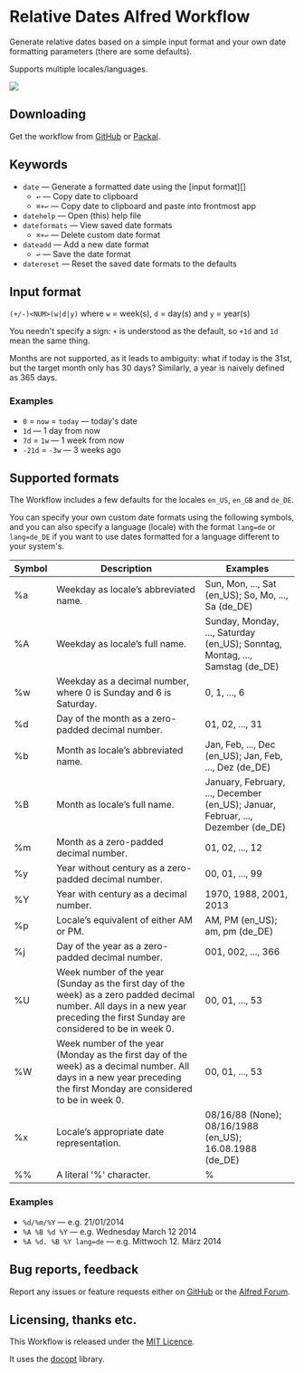 # Relative Dates Alfred Workflow #

Generate relative dates based on a simple input format and your own date formatting parameters (there are some defaults).

Supports multiple locales/languages.

![](https://github.com/deanishe/alfred-relative-dates/raw/master/demo.gif "")

## Downloading ##

Get the workflow from [GitHub](https://github.com/deanishe/alfred-relative-dates/raw/master/Relative%20Dates.alfredworkflow) or [Packal](http://www.packal.org/workflow/relative-dates).

## Keywords ##

- `date` — Generate a formatted date using the [input format][]
	+ `↩` — Copy date to clipboard
	+ `⌘+↩` — Copy date to clipboard and paste into frontmost app
- `datehelp` — Open (this) help file
- `dateformats` — View saved date formats
	+ `⌘+↩` — Delete custom date format
- `dateadd` — Add a new date format
	+ `↩` — Save the date format
- `datereset` — Reset the saved date formats to the defaults


## Input format ##

`(+/-)<NUM>(w|d|y)` where `w` = week(s), `d` = day(s) and `y` = year(s)

You needn't specify a sign: `+` is understood as the default, so `+1d` and `1d` mean the same thing.

Months are not supported, as it leads to ambiguity: what if today is the 31st, but the target month only has 30 days? Similarly, a year is naively defined as 365 days.

### Examples ###

- `0` = `now` = `today` — today's date
- `1d` — 1 day from now
- `7d` = `1w` — 1 week from now
- `-21d` = `-3w` — 3 weeks ago


## Supported formats ##

The Workflow includes a few defaults for the locales `en_US`, `en_GB` and `de_DE`.

You can specify your own custom date formats using the following symbols, and you can also specify a language (locale) with the format `lang=de` or `lang=de_DE` if you want to use dates formatted for a language different to your system's.

| Symbol |                                                                                   Description                                                                                    |                                     Examples                                     |
|--------|----------------------------------------------------------------------------------------------------------------------------------------------------------------------------------|----------------------------------------------------------------------------------|
| %a     | Weekday as locale’s abbreviated name.                                                                                                                                            | Sun, Mon, ..., Sat (en_US); So, Mo, ..., Sa (de_DE)                              |
| %A     | Weekday as locale’s full name.                                                                                                                                                   | Sunday, Monday, ..., Saturday (en_US); Sonntag, Montag, ..., Samstag (de_DE)     |
| %w     | Weekday as a decimal number, where 0 is Sunday and 6 is Saturday.                                                                                                                | 0, 1, ..., 6                                                                     |
| %d     | Day of the month as a zero-padded decimal number.                                                                                                                                | 01, 02, ..., 31                                                                  |
| %b     | Month as locale’s abbreviated name.                                                                                                                                              | Jan, Feb, ..., Dec (en_US); Jan, Feb, ..., Dez (de_DE)                           |
| %B     | Month as locale’s full name.                                                                                                                                                     | January, February, ..., December (en_US); Januar, Februar, ..., Dezember (de_DE) |
| %m     | Month as a zero-padded decimal number.                                                                                                                                           | 01, 02, ..., 12                                                                  |
| %y     | Year without century as a zero-padded decimal number.                                                                                                                            | 00, 01, ..., 99                                                                  |
| %Y     | Year with century as a decimal number.                                                                                                                                           | 1970, 1988, 2001, 2013                                                           |
| %p     | Locale’s equivalent of either AM or PM.                                                                                                                                          | AM, PM (en_US); am, pm (de_DE)                                                   |
| %j     | Day of the year as a zero-padded decimal number.                                                                                                                                 | 001, 002, ..., 366                                                               |
| %U     | Week number of the year (Sunday as the first day of the week) as a zero padded decimal number. All days in a new year preceding the first Sunday are considered to be in week 0. | 00, 01, ..., 53                                                                  |
| %W     | Week number of the year (Monday as the first day of the week) as a decimal number. All days in a new year preceding the first Monday are considered to be in week 0.             | 00, 01, ..., 53                                                                  |
| %x     | Locale’s appropriate date representation.                                                                                                                                        | 08/16/88 (None); 08/16/1988 (en_US); 16.08.1988 (de_DE)                          |
| %%     | A literal '%' character.                                                                                                                                                         | %                                                                                |


### Examples ###

- `%d/%m/%Y` — e.g. 21/01/2014
- `%A %B %d %Y` — e.g. Wednesday March 12 2014
- `%A %d. %B %Y lang=de` — e.g. Mittwoch 12. März 2014


## Bug reports, feedback ##

Report any issues or feature requests either on [GitHub](https://github.com/deanishe/alfred-relative-dates/issues) or the [Alfred Forum](http://www.alfredforum.com/topic/4056-relative-dates/).

## Licensing, thanks etc. ##

This Workflow is released under the [MIT Licence](http://opensource.org/licenses/MIT).

It uses the [docopt](https://github.com/docopt/docopt) library.
